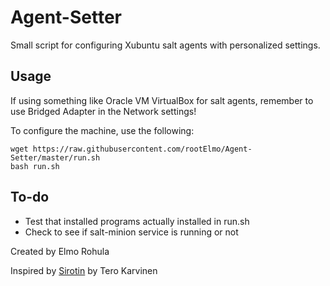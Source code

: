 # Agent-Setter

Small script for configuring Xubuntu salt agents with personalized settings.

## Usage

If using something like Oracle VM VirtualBox for salt agents, remember to use Bridged Adapter in the Network settings!

To configure the machine, use the following:

	wget https://raw.githubusercontent.com/rootElmo/Agent-Setter/master/run.sh
	bash run.sh

## To-do

- Test that installed programs actually installed in run.sh
- Check to see if salt-minion service is running or not


Created by Elmo Rohula

Inspired by [Sirotin](https://github.com/terokarvinen/sirotin) by Tero Karvinen 
